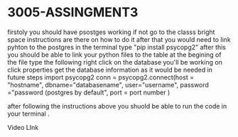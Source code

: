 # 3005-ASSINGMENT3

firstoly you should have psostges working if not go to the classs bright space instructions are there on how to do it
after that you would need to link  pyhton to the postgres 
in the terminal type "pip install psycopg2"
after this you should be able to link your python files to the table
at the begining of the file type the following 
right click on the database you'll be working on
click properties
get the database information as it would be needed in future steps
import psycopg2
conn = psycopg2.connect(host = "hostname", dbname="databasename", user="username", password ="password (postgres by default", port = port number )

after following the instructions above you shuold be able to run the code in your terminal .

Video LInk
